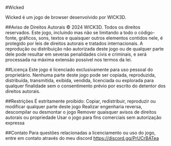 #Wicked

Wicked é um jogo de browser desenvolvido por WICK3D.

##Aviso de Direitos Autorais
© 2024 WICK3D. Todos os direitos reservados.
Este jogo, incluindo mas não se limitando a todo o código-fonte, gráficos, sons, textos e quaisquer outros elementos contidos nele, é protegido por leis de direitos autorais e tratados internacionais. A reprodução ou distribuição não autorizada deste jogo ou de qualquer parte dele pode resultar em severas penalidades civis e criminais, e será processada na máxima extensão possível nos termos da lei.

##Licença
Este jogo é licenciado exclusivamente para uso pessoal do proprietário. Nenhuma parte deste jogo pode ser copiada, reproduzida, distribuída, transmitida, exibida, vendida, licenciada ou explorada para qualquer finalidade sem o consentimento prévio por escrito do detentor dos direitos autorais.

##Restrições
É estritamente proibido:
Copiar, redistribuir, reproduzir ou modificar qualquer parte deste jogo
Realizar engenharia reversa, descompilar ou desmontar o jogo
Remover quaisquer avisos de direitos autorais ou propriedade
Usar o jogo para fins comerciais sem autorização expressa

##Contato
Para questões relacionadas a licenciamento ou uso do jogo, entre em contato através do meu discord https://discord.gg/PrUCrBATea
